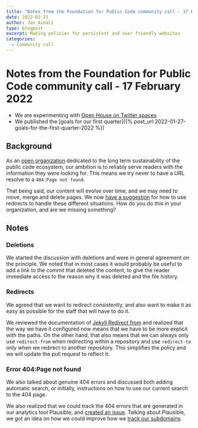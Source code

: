 ```yaml
---
title: "Notes from the Foundation for Public Code community call - 17 February 2022"
date: 2022-02-21
author: Jan Ainali
type: blogpost
excerpt: Making policies for persistent and user friendly websites
categories:
  - Community call
---
```


# Notes from the Foundation for Public Code community call - 17 February 2022

* We are experimenting with [Open House on Twitter spaces](https://twitter.com/i/spaces/1OwxWzqWbRQJQ)
* We published the [goals for our first quarter]({% post_url 2022-01-27-goals-for-the-first-quarter-2022 %})

## Background

As an [open organization](https://about.publiccode.net/organization/cultural-values.html) dedicated to the long term sustainability of the public code ecosystem, our ambition is to reliably serve readers with the information they were looking for. This means we try never to have a URL resolve to a `404:Page not found`.

That being said, our content will evolve over time, and we may need to move, merge and delete pages.
We now [have a suggestion](https://github.com/publiccodenet/about/pull/1115) for how to use redirects to handle these different situations. How do you do this in your organization, and are we missing something?

## Notes

### Deletions

We started the discussion with deletions and were in general agreement on the principle.
We noted that in most cases it would probably be useful to add a link to the commit that deleted the content, to give the reader immediate access to the reason why it was deleted and the file history.

### Redirects

We agreed that we want to redirect consistently, and also want to make it as easy as possible for the staff that will have to do it.

We reviewed the documentation of [Jekyll Redirect from](https://github.com/jekyll/jekyll-redirect-from) and realized that the way we have it configured now means that we have to be more explicit with the paths.
On the other hand, that also means that we can always only use `redirect-from` when redirecting within a repository and use `redirect-to` only when we redirect to another repository.
This simplifies the policy and we will update the pull request to reflect it.

### Error 404:Page not found

We also talked about genuine 404 errors and discussed both adding automatic search, or initially, instructions on how to use our current search to the 404 page.

We also realized that we could track the 404 errors that are generated in our analytics tool Plausible, and [created an issue](https://github.com/publiccodenet/jekyll-theme/issues/82).
Talking about Plausible, we got an idea on how we could improve how we [track our subdomains](https://github.com/publiccodenet/jekyll-theme/pull/83).
